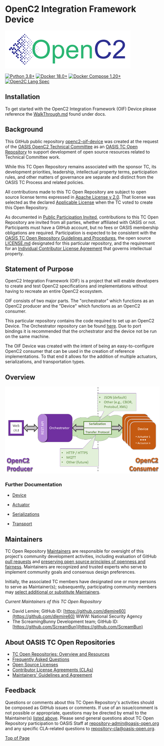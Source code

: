 # <a name="openC2-integration-framework-device"></a> OpenC2 Integration Framework Device

<a href="https://openc2.org/" target="_blank">![OpenC2](https://github.com/ScreamBun/SB_Utils/blob/master/assets/images/openc2.png?raw=true)</a>

[![Python 3.8+](https://img.shields.io/badge/Python-3.8%2B-yellow)](https://www.python.org/downloads/release/python-3100/)
[![Docker 18.0+](https://img.shields.io/badge/Docker-18.0%2B-blue)](https://docs.docker.com/get-docker/)
[![Docker Compose 1.20+](https://img.shields.io/badge/Docker%20Compose-1.20%2B-blue)](https://docs.docker.com/compose/install/)
[![Open2C Lang Spec](https://img.shields.io/badge/Open2C%20Lang%20Spec-1.0-brightgreen)](https://github.com/dlemire60/openc2-oc2ls/releases/tag/v1.0-cs01)

## <a name="installation"></a> Installation

To get started with the OpenC2 Integration Framework (OIF) Device please reference the [WalkThrough.md](docs/WalkThrough.md) found under docs.

## <a name="background"></a> Background

This GitHub public repository [openc2-oif-device](https://github.com/oasis-open/openc2-oif-device) was created at the request of the [OASIS OpenC2 Technical Committee](https://www.oasis-open.org/committees/openc2/) as an [OASIS TC Open Repository](https://www.oasis-open.org/resources/open-repositories/) to support development of open source resources related to Technical Committee work.

While this TC Open Repository remains associated with the sponsor TC, its development priorities, leadership, intellectual property terms, participation rules, and other matters of governance are separate and distinct from the OASIS TC Process and related policies.

All contributions made to this TC Open Repository are subject to open source license terms expressed in [Apache License v 2.0](https://www.oasis-open.org/sites/www.oasis-open.org/files/Apache-LICENSE-2.0.txt). That license was selected as the declared [Applicable License](https://www.oasis-open.org/resources/open-repositories/licenses) when the TC voted to create this Open Repository.

As documented in [Public Participation Invited](https://github.com/oasis-open/openc2-oif-device/blob/master/CONTRIBUTING.md#public-participation-invited), contributions to this TC Open Repository are invited from all parties, whether affiliated with OASIS or not. Participants must have a GitHub account, but no fees or OASIS membership obligations are required.  Participation is expected to be consistent with the [OASIS TC Open Repository Guidelines and Procedures](https://www.oasis-open.org/policies-guidelines/open-repositories), the open source [LICENSE.md](LICENSE.md) designated for this particular repository, and the requirement for an [Individual Contributor License Agreement](href="https://www.oasis-open.org/resources/open-repositories/cla/individual-cla) that governs intellectual property.

## <a id="purposeStatement"></a> Statement of Purpose

OpenC2 Integration Framework (OIF) is a project that will enable developers to create and test OpenC2 specifications and implementations without having to recreate an entire OpenC2 ecosystem.

OIF consists of two major parts. The "orchestrator" which functions as an OpenC2 producer and the "Device" which functions as an OpenC2 consumer.

This particular repository contains the code required to set up an OpenC2 Device. The Orchestrator repository can be found [here](https://github.com/oasis-open/openc2-oif-orchestrator). Due to port bindings it is recommended that the orchestrator and the device not be run on the same machine.

The OIF Device was created with the intent of being an easy-to-configure OpenC2 consumer that can be used in the creation of reference implementations. To that end it allows for the addition of multiple actuators, serializations, and transportation types.

## <a name="overview"></a> Overview
![GUI snippet](docs/images/overview.png)

### Further Documentation

- <a name="device"></a> [Device](docs/Device.md)

- <a name="actuator"></a> [Actuator](docs/Actuator.md)

- <a name="serializations"></a> [Serializations](docs/Serializations.md)

- <a name="transport"></a> [Transport](docs/Transport.md)

## <a name="maintainers"></a> Maintainers

TC Open Repository [Maintainers](https://www.oasis-open.org/resources/open-repositories/maintainers-guide) are responsible for oversight of this project's community development activities, including evaluation of GitHub [pull requests](https://github.com/oasis-open/openc2-oif-orchestrator/blob/master/CONTRIBUTING.md#fork-and-pull-collaboration-model) and [preserving open source principles of openness and fairness](https://www.oasis-open.org/policies-guidelines/open-repositories#repositoryManagement). Maintainers are recognized and trusted experts who serve to implement community goals and consensus design preferences.

Initially, the associated TC members have designated one or more persons to serve as Maintainer(s); subsequently, participating community members may [select additional or substitute Maintainers](https://www.oasis-open.org/resources/open-repositories/maintainers-guide#additionalMaintainers).

*Current Maintainers of this TC Open Repository*

- David Lemire; GitHub ID: [https://github.com/dlemire60](https://github.com/dlemire60) WWW: National Security Agency
- The ScreamingBunny Development team; GitHub ID: [https://github.com/ScreamBun](https://github.com/ScreamBun)

## <a name="about-oasis-tc-open-repositories"></a> About OASIS TC Open Repositories

- [TC Open Repositories: Overview and Resources](https://www.oasis-open.org/resources/open-repositories)
- [Frequently Asked Questions](https://www.oasis-open.org/resources/open-repositories/faq)
- [Open Source Licenses](https://www.oasis-open.org/resources/open-repositories/licenses)
- [Contributor License Agreements (CLAs)](https://www.oasis-open.org/resources/open-repositories/cla)
- [Maintainers' Guidelines and Agreement](https://www.oasis-open.org/resources/open-repositories/maintainers-guide)

## <a id="feedback"></a>Feedback

Questions or comments about this TC Open Repository's activities should be composed as GitHub issues or comments. If use of an issue/comment is not possible or appropriate, questions may be directed by email to the Maintainer(s) <a href="#currentMaintainers">listed above</a>. Please send general questions about TC Open Repository participation to OASIS Staff at repository-admin@oasis-open.org and any specific CLA-related questions to repository-cla@oasis-open.org.


[Top of Page](#openC2-integration-framework-device)